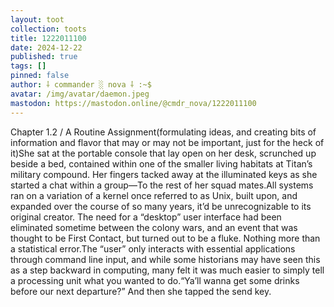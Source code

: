 ```yaml
---
layout: toot
collection: toots
title: 1222011100
date: 2024-12-22
published: true
tags: []
pinned: false
author: ⸸ commander ░ nova ⸸ :~$
avatar: /img/avatar/daemon.jpeg
mastodon: https://mastodon.online/@cmdr_nova/1222011100
---
```


Chapter 1.2 / A Routine Assignment(formulating ideas, and creating bits of information and flavor that may or may not be important, just for the heck of it)She sat at the portable console that lay open on her desk, scrunched up beside a bed, contained within one of the smaller living habitats at Titan’s military compound. Her fingers tacked away at the illuminated keys as she started a chat within a group—To the rest of her squad mates.All systems ran on a variation of a kernel once referred to as Unix, built upon, and expanded over the course of so many years, it’d be unrecognizable to its original creator. The need for a “desktop” user interface had been eliminated sometime between the colony wars, and an event that was thought to be First Contact, but turned out to be a fluke. Nothing more than a statistical error.The “user” only interacts with essential applications through command line input, and while some historians may have seen this as a step backward in computing, many felt it was much easier to simply tell a processing unit what you wanted to do.“Ya’ll wanna get some drinks before our next departure?” And then she tapped the send key.
